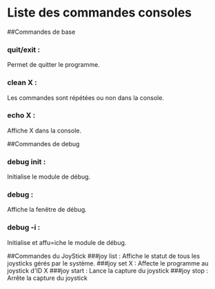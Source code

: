 ﻿Liste des commandes consoles
============================


##Commandes de base
### quit/exit :
Permet de quitter le programme.
### clean X :
Les commandes sont répétées ou non dans la console.
### echo X :
Affiche X dans la console.

##Commandes de debug
### debug init :
Initialise le module de débug.
### debug :
Affiche la fenêtre de débug.
### debug -i :
Initialise et affu=iche le module de débug.

##Commandes du JoyStick
###joy list :
Affiche le statut de tous les joysticks gérés par le système.
###joy set X :
Affecte le programme au joystick d'ID X
###joy start :
Lance la capture du joystick
###joy stop :
Arrête la capture du joystick
